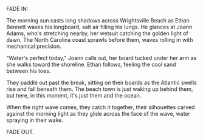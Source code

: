 FADE IN:

The morning sun casts long shadows across Wrightsville Beach as Ethan Bennett waxes his longboard, salt air filling his lungs. He glances at Joann Adams, who's stretching nearby, her wetsuit catching the golden light of dawn. The North Carolina coast sprawls before them, waves rolling in with mechanical precision.

"Water's perfect today," Joann calls out, her board tucked under her arm as she walks toward the shoreline. Ethan follows, feeling the cool sand between his toes.

They paddle out past the break, sitting on their boards as the Atlantic swells rise and fall beneath them. The beach town is just waking up behind them, but here, in this moment, it's just them and the ocean.

When the right wave comes, they catch it together, their silhouettes carved against the morning light as they glide across the face of the wave, water spraying in their wake.

FADE OUT.